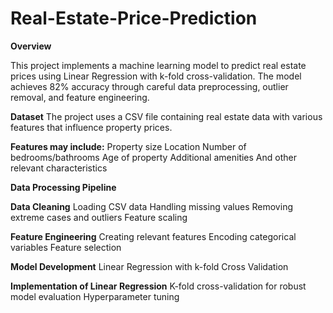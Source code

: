 # Real-Estate-Price-Prediction

**Overview**

This project implements a machine learning model to predict real estate prices using Linear Regression with k-fold cross-validation. The model achieves 82% accuracy through careful data preprocessing, outlier removal, and feature engineering.

**Dataset**
The project uses a CSV file containing real estate data with various features that influence property prices.

**Features may include:**
Property size
Location
Number of bedrooms/bathrooms
Age of property
Additional amenities
And other relevant characteristics

**Data Processing Pipeline**

**Data Cleaning**
Loading CSV data
Handling missing values
Removing extreme cases and outliers
Feature scaling

**Feature Engineering**
Creating relevant features
Encoding categorical variables
Feature selection

**Model Development**
Linear Regression with k-fold Cross Validation

**Implementation of Linear Regression**
K-fold cross-validation for robust model evaluation
Hyperparameter tuning
